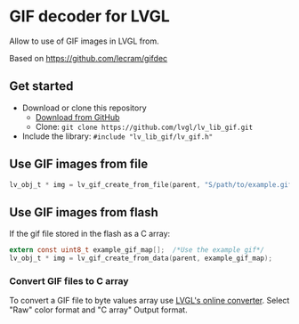 # GIF decoder for LVGL
Allow to use of GIF images in LVGL from. 

Based on https://github.com/lecram/gifdec

## Get started
- Download or clone this repository
  - [Download from GitHub](https://github.com/lvgl/lv_lib_gif/archive/master.zip)
  - Clone: `git clone https://github.com/lvgl/lv_lib_gif.git`
- Include the library: `#include "lv_lib_gif/lv_gif.h"`

## Use GIF images from file
```c
lv_obj_t * img = lv_gif_create_from_file(parent, "S/path/to/example.gif");
```

## Use GIF images from flash
If the gif file stored in the flash as a C array: 
```c
extern const uint8_t example_gif_map[];  /*Use the example gif*/
lv_obj_t * img = lv_gif_create_from_data(parent, example_gif_map);
```
### Convert GIF files to C array
To convert a GIF file to byte values array use [LVGL's online converter](https://lvgl.io/tools/imageconverter). Select "Raw" color format and "C array" Output format.

